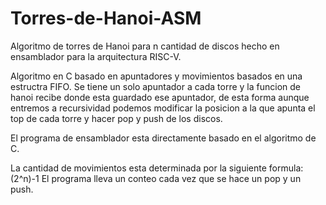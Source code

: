 # Torres-de-Hanoi-ASM
Algoritmo de torres de Hanoi para n cantidad de discos hecho en ensamblador para la arquitectura RISC-V.

Algoritmo en C basado en apuntadores y movimientos basados en una estructra FIFO. Se tiene un solo apuntador a cada torre y la funcion de hanoi recibe donde esta guardado ese apuntador, de esta forma aunque entremos a recursividad podemos modificar la posicion a la que apunta el top de cada torre y hacer pop y push de los discos.

El programa de ensamblador esta directamente basado en el algoritmo de C. 

La cantidad de movimientos esta determinada por la siguiente formula:
  (2^n)-1
  El programa lleva un conteo cada vez que se hace un pop y un push.
